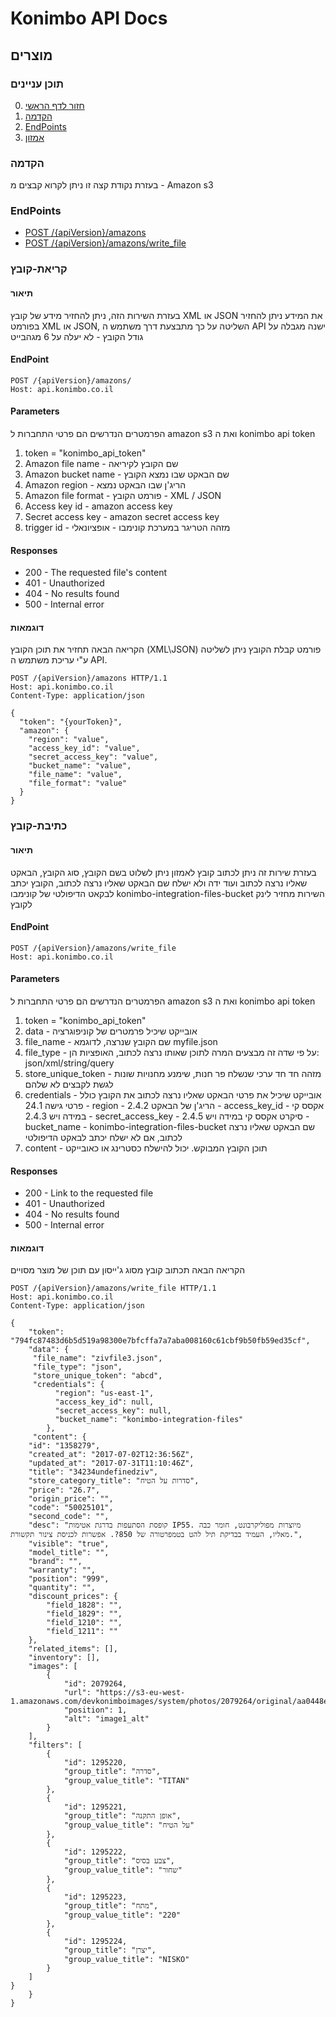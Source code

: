 
# Konimbo API Docs
## מוצרים
### תוכן עניינים
0. [חזור לדף הראשי](https://github.com/heimanmorad/konimbo-api-docs)
1. [הקדמה](#user-content-הקדמה)
2. [EndPoints](#user-content-endpoints)
3. [אמזון](#user-content-אמזון)

### הקדמה
בעזרת נקודת קצה זו ניתן לקרוא קבצים מ - Amazon s3
### EndPoints
* [POST /{apiVersion}/amazons](#user-content-קריאת-קובץ)
* [POST /{apiVersion}/amazons/write_file](#user-content-כתיבת-קובץ)



### קריאת-קובץ
#### תיאור
בעזרת השירות הזה, ניתן להחזיר מידע של קובץ XML או JSON
את המידע ניתן להחזיר בפורמט XML או JSON, השליטה על כך מתבצעת דרך משתמש ה API
ישנה מגבלה על גודל הקובץ - לא יעלה על 6 מגהבייט
#### EndPoint
```
POST /{apiVersion}/amazons/
Host: api.konimbo.co.il
```

#### Parameters
הפרמטרים הנדרשים הם פרטי התחברות ל amazon s3 ואת ה konimbo api token
1. token = "konimbo_api_token"
2. Amazon file name - שם הקובץ לקיריאה
3. Amazon bucket name - שם הבאקט שבו נמצא הקובץ
4. Amazon region - הריג'ן שבו הבאקט נמצא
5. Amazon file format - פורמט הקובץ - XML / JSON
6. Access key id - amazon access key 
7. Secret access key - amazon secret access key
8. trigger id - מזהה הטריגר במערכת קונימבו - אופציונאלי


#### Responses
* 200 - The requested file's content
* 401 - Unauthorized
* 404 - No results found
* 500 - Internal error

#### דוגמאות
הקריאה הבאה תחזיר את תוכן הקובץ (XML\JSON)
פורמט קבלת הקובץ ניתן לשליטה ע"י עריכת משתמש ה API.

```
POST /{apiVersion}/amazons HTTP/1.1
Host: api.konimbo.co.il
Content-Type: application/json

{
  "token": "{yourToken}",
  "amazon": {
    "region": "value",
    "access_key_id": "value",
    "secret_access_key": "value",
    "bucket_name": "value",
    "file_name": "value",
    "file_format": "value"
  }
}
```

### כתיבת-קובץ
#### תיאור
בעזרת שירות זה ניתן לכתוב קובץ לאמזון
ניתן לשלוט בשם הקובץ, סוג הקובץ, הבאקט שאליו נרצה לכתוב ועוד
ידה ולא ישלח שם הבאקט שאליו נרצה לכתוב, הקובץ יכתב לבקאט הדיפולטי של קונימבו konimbo-integration-files-bucket
השירות מחזיר לינק לקובץ

#### EndPoint
```
POST /{apiVersion}/amazons/write_file
Host: api.konimbo.co.il
```

#### Parameters
הפרמטרים הנדרשים הם פרטי התחברות ל amazon s3 ואת ה konimbo api token
1. token = "konimbo_api_token"
2. data - אובייקט שיכיל פרמטרים של קוניפוגרציה
21. file_name - שם הקובץ שנרצה, לדוגמא myfile.json
22. file_type - על פי שדה זה מבצעים המרה לתוכן שאותו נרצה לכתוב, האופציות הן: json/xml/string/query
23. store_unique_token - מזהה חד חד ערכי שנשלח פר חנות, שימנע מחנויות שונות לגשת לקבצים לא שלהם
24. credentials - אובייקט שיכיל את פרטי הבאקט שאליו נרצה לכתוב את הקובץ כולל פרטי גישה
24.1 - region - הריג'ן של הבאקט
2.4.2 - access_key_id - אקסס קי במידה ויש
2.4.3 - secret_access_key - סיקרט אקסס קי במידה ויש
2.4.5 - bucket_name -  konimbo-integration-files-bucket שם הבאקט שאליו נרצה לכתוב, אם לא ישלח יכתב לבאקט הדיפולטי
3. content - תוכן הקובץ המבוקש. יכול להישלח כסטרינג או כאובייקט

#### Responses
* 200 - Link to the requested file
* 401 - Unauthorized
* 404 - No results found
* 500 - Internal error

#### דוגמאות
הקריאה הבאה תכתוב קובץ מסוג ג'ייסון עם תוכן של מוצר מסויים

```
POST /{apiVersion}/amazons/write_file HTTP/1.1
Host: api.konimbo.co.il
Content-Type: application/json

{
	"token": "794fc87483d6b5d519a98300e7bfcffa7a7aba008160c61cbf9b50fb59ed35cf",
	"data": {
	 "file_name": "zivfile3.json",
	 "file_type": "json",
	 "store_unique_token": "abcd",
	 "credentials": {
		  "region": "us-east-1",
		  "access_key_id": null,
		  "secret_access_key": null,
		  "bucket_name": "konimbo-integration-files"
		},
	 "content": {
    "id": "1358279",
    "created_at": "2017-07-02T12:36:56Z",
    "updated_at": "2017-07-31T11:10:46Z",
    "title": "34234undefinedziv",
    "store_category_title": "סדרות על הטיח",
    "price": "26.7",
    "origin_price": "",
    "code": "50025101",
    "second_code": "",
    "desc": "קופסת הסתעפות בדרגת אטימות IP55. מיוצרות מפוליקרבונט, חומר כבה מאליו, העמיד בבדיקת תיל להט בטמפרטורה של 850?. אפשרות לכניסת צינור תקשורת.",
    "visible": "true",
    "model_title": "",
    "brand": "",
    "warranty": "",
    "position": "999",
    "quantity": "",
    "discount_prices": {
        "field_1828": "",
        "field_1829": "",
        "field_1210": "",
        "field_1211": ""
    },
    "related_items": [],
    "inventory": [],
    "images": [
        {
            "id": 2079264,
            "url": "https://s3-eu-west-1.amazonaws.com/devkonimboimages/system/photos/2079264/original/aa0448e22384d5e5a2b79f9b366419f5.jpg",
            "position": 1,
            "alt": "image1_alt"
        }
    ],
    "filters": [
        {
            "id": 1295220,
            "group_title": "סדרה",
            "group_value_title": "TITAN"
        },
        {
            "id": 1295221,
            "group_title": "אופן התקנה",
            "group_value_title": "על הטיח"
        },
        {
            "id": 1295222,
            "group_title": "צבע בסיס",
            "group_value_title": "שחור"
        },
        {
            "id": 1295223,
            "group_title": "מתח",
            "group_value_title": "220"
        },
        {
            "id": 1295224,
            "group_title": "יצרן",
            "group_value_title": "NISKO"
        }
    ]
}
	}
}
```

